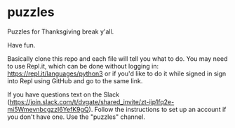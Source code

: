 # puzzles
Puzzles for Thanksgiving break y'all.


Have fun.


Basically clone this repo and each file will tell you what to do. You may need to use Repl.it, which can be done without logging in: https://repl.it/languages/python3 or if you'd like to do it while signed in sign into Repl using GitHub and go to the same link.


If you have questions text on the Slack (https://join.slack.com/t/dvgate/shared_invite/zt-ijp1fq2e-mi5WmevnbcgzzI6YefK9gQ). Follow the instructions to set up an account if you don't have one. Use the "puzzles" channel.

